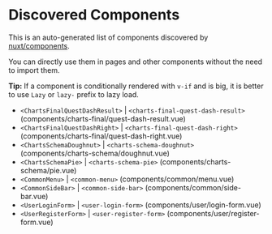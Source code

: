 # Discovered Components

This is an auto-generated list of components discovered by [nuxt/components](https://github.com/nuxt/components).

You can directly use them in pages and other components without the need to import them.

**Tip:** If a component is conditionally rendered with `v-if` and is big, it is better to use `Lazy` or `lazy-` prefix to lazy load.

- `<ChartsFinalQuestDashResult>` | `<charts-final-quest-dash-result>` (components/charts-final/quest-dash-result.vue)
- `<ChartsFinalQuestDashRight>` | `<charts-final-quest-dash-right>` (components/charts-final/quest-dash-right.vue)
- `<ChartsSchemaDoughnut>` | `<charts-schema-doughnut>` (components/charts-schema/doughnut.vue)
- `<ChartsSchemaPie>` | `<charts-schema-pie>` (components/charts-schema/pie.vue)
- `<CommonMenu>` | `<common-menu>` (components/common/menu.vue)
- `<CommonSideBar>` | `<common-side-bar>` (components/common/side-bar.vue)
- `<UserLoginForm>` | `<user-login-form>` (components/user/login-form.vue)
- `<UserRegisterForm>` | `<user-register-form>` (components/user/register-form.vue)
